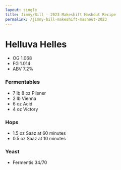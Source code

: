 ```yaml
---
layout: single
title: Jimmy/Bill - 2023 Makeshift Mashout Recipe
permalink: /jimmy-bill-makeshift-mashout-2023
---
```


# Helluva Helles

- OG 1.068
- FG 1.014
- ABV 7.2%

### Fermentables
- 7 lb 8 oz Pilsner 
- 2 lb Vienna 
- 6 oz Acid 
- 4 oz Victory 

### Hops
- 1.5 oz Saaz at 60 minutes
- 0.5 oz Saaz at 10 minutes

### Yeast
- Fermentis 34/70